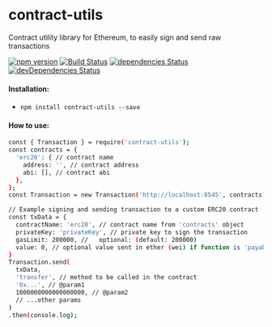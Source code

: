 # contract-utils
Contract utility library for Ethereum, to easily sign and send raw transactions

[![npm version](https://badge.fury.io/js/contract-utils.svg)](https://badge.fury.io/js/contract-utils) [![Build Status](https://travis-ci.org/Heisem/contract-utils.svg?branch=master)](https://travis-ci.org/Heisem/contract-utils) [![dependencies Status](https://david-dm.org/heisem/contract-utils/status.svg)](https://david-dm.org/heisem/contract-utils) [![devDependencies Status](https://david-dm.org/heisem/contract-utils/dev-status.svg)](https://david-dm.org/heisem/contract-utils?type=dev)

#### Installation:
  - `npm install contract-utils --save`

#### How to use:
```sh
const { Transaction } = require('contract-utils');
const contracts = {
  'erc20': { // contract name
    address: '', // contract address
    abi: [], // contract abi
  },
};
const Transaction = new Transaction('http://localhost:8545', contracts);

// Example signing and sending transaction to a custom ERC20 contract
const txData = {
  contractName: 'erc20', // contract name from 'contracts' object
  privateKey: 'privateKey', // private key to sign the transaction
  gasLimit: 200000, //   optional: (default: 200000)
  value: 0, // optional value sent in ether (wei) if function is 'payable' (default: 0)
}
Transaction.send(
  txData,
  'transfer', // method to be called in the contract
  '0x...', // @param1
  1000000000000000000, // @param2
  // ...other params
)
.then(console.log);
```